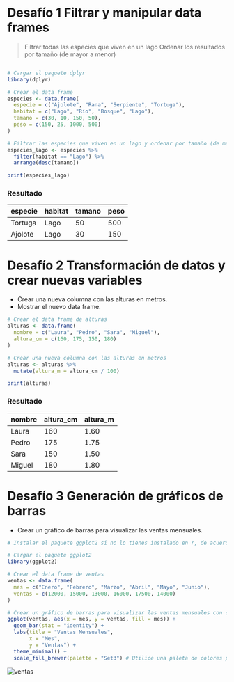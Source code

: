 # Desafío 1 Filtrar y manipular data frames 
> Filtrar todas las especies que viven en un lago
> Ordenar los resultados por tamaño (de mayor a menor)

```r

# Cargar el paquete dplyr
library(dplyr)

# Crear el data frame
especies <- data.frame(
  especie = c("Ajolote", "Rana", "Serpiente", "Tortuga"),
  habitat = c("Lago", "Río", "Bosque", "Lago"),
  tamano = c(30, 10, 150, 50),
  peso = c(150, 25, 1000, 500)
)

# Filtrar las especies que viven en un lago y ordenar por tamaño (de mayor a menor)
especies_lago <- especies %>%
  filter(habitat == "Lago") %>%
  arrange(desc(tamano))

print(especies_lago)
```
### Resultado

| especie | habitat | tamano | peso |
|---------|---------|--------|------|
| Tortuga | Lago    | 50     | 500  |
| Ajolote | Lago    | 30     | 150  |


#  Desafío 2 Transformación de datos y crear nuevas variables
* Crear una nueva columna con las alturas en metros.
* Mostrar el nuevo data frame.

```r
# Crear el data frame de alturas
alturas <- data.frame(
  nombre = c("Laura", "Pedro", "Sara", "Miguel"),
  altura_cm = c(160, 175, 150, 180)
)

# Crear una nueva columna con las alturas en metros
alturas <- alturas %>%
  mutate(altura_m = altura_cm / 100)

print(alturas)

```
### Resultado

| nombre | altura_cm | altura_m |
|--------|-----------|----------|
| Laura  | 160       | 1.60     |
| Pedro  | 175       | 1.75     |
| Sara   | 150       | 1.50     |
| Miguel | 180       | 1.80     |


# Desafío 3 Generación de gráficos de barras
* Crear un gráfico de barras para visualizar las ventas mensuales.

```r
# Instalar el paquete ggplot2 si no lo tienes instalado en r, de acuerdo

# Cargar el paquete ggplot2
library(ggplot2)

# Crear el data frame de ventas
ventas <- data.frame(
  mes = c("Enero", "Febrero", "Marzo", "Abril", "Mayo", "Junio"),
  ventas = c(12000, 15000, 13000, 16000, 17500, 14000)
)

# Crear un gráfico de barras para visualizar las ventas mensuales con colores diferentes para cada mes Xd
ggplot(ventas, aes(x = mes, y = ventas, fill = mes)) +
  geom_bar(stat = "identity") +
  labs(title = "Ventas Mensuales",
       x = "Mes",
       y = "Ventas") +
  theme_minimal() +
  scale_fill_brewer(palette = "Set3") # Utilice una paleta de colores para mayor diferencia

```

![ventas](https://github.com/user-attachments/assets/9414cd7c-eff5-40e1-a4a6-2b19d4fa5be2)




